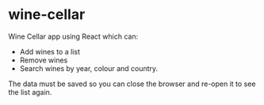 # wine-cellar

Wine Cellar app using React which can:

-   Add wines to a list
-   Remove wines
-   Search wines by year, colour and country.

The data must be saved so you can close the browser and re-open it to see the list again.
